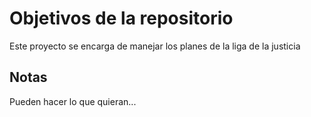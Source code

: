# Objetivos de la repositorio

Este proyecto se encarga de manejar los planes de la liga de la justicia

## Notas
Pueden hacer lo que quieran...